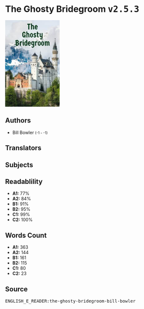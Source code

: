 # The Ghosty Bridegroom <kbd>v2.5.3</kbd>

![](./cover.medium.jpg "")

## Authors


 - Bill Bowler <small>(-1 - -1)</small>

## Translators



## Subjects



## Readablility


 - **A1:** 77%
 - **A2:** 84%
 - **B1:** 91%
 - **B2:** 95%
 - **C1:** 99%
 - **C2:** 100%

## Words Count


 - **A1:** 363
 - **A2:** 144
 - **B1:** 161
 - **B2:** 115
 - **C1:** 80
 - **C2:** 23

## Source


<kbd>ENGLISH_E_READER:the-ghosty-bridegroom-bill-bowler</kbd>
